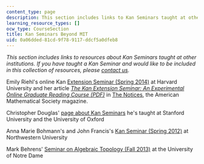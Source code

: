 ```yaml
---
content_type: page
description: This section includes links to Kan Seminars taught at other institutions.
learning_resource_types: []
ocw_type: CourseSection
title: Kan Seminars Beyond MIT
uid: 0a06dded-81cd-9f78-9117-ddcf5a0dfeb8
---
```


_This section includes links to resources about Kan Seminars taught at other institutions. If you have taught a Kan Seminar and would like to be included in this collection of resources, please [contact us](/jsp/feedback.jsp?Referer=)._

Emily Riehl's online Kan [Extension Seminar (Spring 2014)](https://www.extension.harvard.edu/academics/courses/course-catalog) at Harvard University and her article [_The Kan Extension Seminar: An Experimental Online Graduate Reading Course (PDF)_](http://www.ams.org/notices/201411/rnoti-p1357.pdf) in [The Notices](http://www.ams.org/notices/201504/), the American Mathematical Society magazine.

Christopher Douglas' [page about Kan Seminars](http://www.christopherleedouglas.com/projects/community/kan-seminars/) he's taught at Stanford University and the University of Oxford

Anna Marie Bohmann's and John Francis's [Kan Seminar (Spring 2012)](https://math.vanderbilt.edu/bohmanar/Kanseminar.html) at Northwestern University

Mark Behrens' [Seminar on Algebraic Topology (Fall 2013)](http://www3.nd.edu/~mbehren1/18.915/index.html) at the University of Notre Dame
